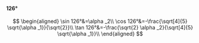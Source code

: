 #### 126°

$$
\begin{aligned}
\sin 126°&=\alpha _2\\
\cos 126°&=-\frac{\sqrt[4]{5} \sqrt{\alpha _1}}{\sqrt{2}}\\
\tan 126°&=-\frac{\sqrt{2} \alpha _2}{\sqrt[4]{5} \sqrt{\alpha _1}}\\
\end{aligned}
$$

